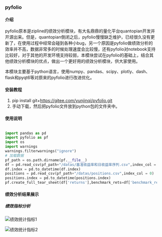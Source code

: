 ### pyfolio

#### 介绍

pyfolio原本是zipline的绩效分析模块，有大名鼎鼎的量化平台quantopian开发并开源出来。但是，quantopian倒闭之后，pyfolio慢慢缺乏维护，已经很久没有更新了，在使用过程中经常会碰到各种小bug，另一个原因是pyfolio做绩效分析的效率并不高，数据非常多的时候处理速度会比较慢，还有pyfolio对notebook支持比较好，对于其他的开发环境支持较弱，本模块尝试在pyfolio的基础上，结合其他绩效分析模块的优点，做出一个更好用的绩效分析模块，供大家使用。

本模块主要基于python语言，使用numpy、pandas、scipy、plotly、dash、flask和pyqt6等对原来的pyfolio进行改进优化。


#### 安装教程

1.  pip install git+https://gitee.com/yunjinqi/pyfolio.git
2.  手动下载，然后把pyfolio文件放到python包的文件夹中。


#### 使用说明

```python

import pandas as pd
import pyfolio as pf
import os
import warnings
warnings.filterwarnings("ignore")
# 加载数据
pf_path = os.path.dirname(pf.__file__)
df = pd.read_csv(pf_path+"/datas/基准收益率和日收益率序列.csv",index_col = 0)
df.index = pd.to_datetime(df.index)
positions = pd.read_csv(pf_path+"/datas/positions.csv",index_col = 0)
positions.index = pd.to_datetime(positions.index)
pf.create_full_tear_sheet(df['returns'],benchmark_rets=df['benchmark_rets'],positions= positions)

```

#### 绩效分析结果展示

##### 绩效指标分析

![绩效统计指标1]("https://gitee.com/yunjinqi/pyfolio/tree/master/img/image-20211218133956274.png")

![绩效统计指标2]("https://gitee.com/yunjinqi/pyfolio/tree/master/img/image-20211218134015808.png")








